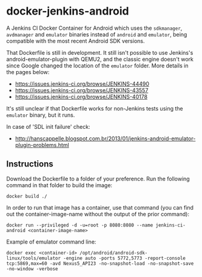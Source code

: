 # docker-jenkins-android
A Jenkins CI Docker Container for Android which uses the `sdkmanager`, `avdmanager` and `emulator` binaries instead of `android` and `emulator`, being compatible with the most recent Android SDK versions.

That Dockerfile is still in development. It still isn't possible to use Jenkins's android-emulator-plugin with QEMU2, and the classic engine doesn't work since Google changed the location of the `emulator` folder. More details in the pages below:

* https://issues.jenkins-ci.org/browse/JENKINS-44490
* https://issues.jenkins-ci.org/browse/JENKINS-43557
* https://issues.jenkins-ci.org/browse/JENKINS-40178

It's still unclear if that Dockerfile works for non-Jenkins tests using the `emulator` binary, but it runs.

In case of 'SDL init failure' check:
* http://hanscappelle.blogspot.com.br/2013/01/jenkins-android-emulator-plugin-problems.html

## Instructions
Download the Dockerfile to a folder of your preference. Run the following command in that folder to build the image:
```
docker build ./
```

In order to run that image has a container, use that command (you can find out the container-image-name without the output of the prior command):
```
docker run --privileged -d -u=root -p 8080:8080 --name jenkins-ci-android <container-image-name>
```

Example of emulator command line:
```
docker exec <container-id> /opt/android/android-sdk-linux/tools/emulator -engine auto -ports 5772,5773 -report-console tcp:5869,max=60 -avd Nexus5_API23 -no-snapshot-load -no-snapshot-save -no-window -verbose
```

